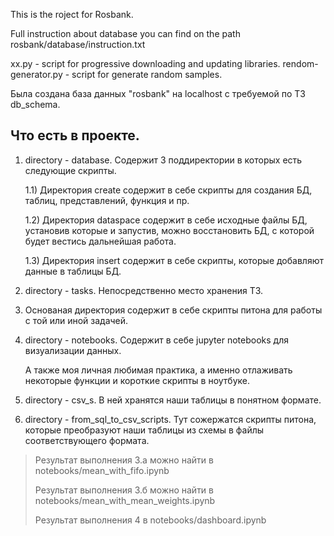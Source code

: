 This is the roject for Rosbank.

Full instruction about database you can find on the path rosbank/database/instruction.txt

xx.py - script for progressive downloading and updating libraries.
rendom-generator.py - script for generate random samples.

Была создана база данных "rosbank" на localhost с требуемой по ТЗ db_schema.
## Что есть в проекте. 
1) directory - database.
    Содержит 3 поддиректории в которых есть следующие скрипты.

   1.1) Директория create содержит в себе скрипты для создания БД, таблиц, представлений, функция и пр.
   
   1.2) Директория dataspace содержит в себе исходные файлы БД, установив которые и запустив, можно восстановить БД, с которой будет вестись дальнейшая работа.
  
   1.3) Директория insert содержит в себе скрипты, которые добавляют данные в таблицы БД.
2) directory - tasks.
   Непосредственно место хранения ТЗ.
3) Основаная директория содержит в себе скрипты питона для работы с той или иной задачей.
4) directory - notebooks.
   Содержит в себе jupyter notebooks для визуализации данных.
   
   А также моя личная любимая практика, а именно отлаживать некоторые функции и короткие скрипты в ноутбуке.
5) directory - csv_s. В ней хранятся наши таблицы в понятном формате.
6) directory - from_sql_to_csv_scripts. Тут сожержатся скрипты питона, которые преобразуют наши таблицы из схемы в файлы соответствующего формата.


> Результат выполнения 3.а можно найти в notebooks/mean_with_fifo.ipynb
> 
> Результат выполнения 3.б можно найти в notebooks/mean_with_mean_weights.ipynb
> 
> Результат выполнения 4 в notebooks/dashboard.ipynb

